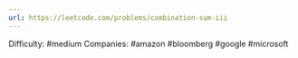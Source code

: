 ```yaml
---
url: https://leetcode.com/problems/combination-sum-iii
---
```


Difficulty: #medium
Companies: #amazon #bloomberg #google #microsoft
